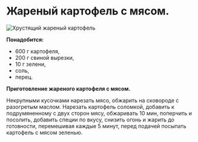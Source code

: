 # Жареный картофель с мясом.
![Хрустящий жареный картофель](/images/Kulinar/Second/hrust_kartofel_5.jpg 'Хрустящий жареный картофель')

**Понадобится:**

- 600 г картофеля,
- 200 г свиной вырезки,
- 10 г зелени,
- соль,
- перец.

**Приготовление жареного картофеля с мясом.**

Некрупными кусочками нарезать мясо, обжарить на сковороде с разогретым маслом. Нарезать картофель соломкой, добавить к подрумяненному с двух сторон мясу, обжаривать 10 мин, поперчить и посолить, добавить специи по вкусу, снизить огонь и жарить до готовности, перемешивая каждые 5 минут, перед подачей посыпать картофель с мясом зеленью.
